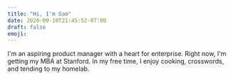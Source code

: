 ```yaml
---
title: "Hi, I'm Sam"
date: 2020-09-10T21:45:52-07:00
draft: false
emoji:
---
```

I'm an aspiring product manager with a heart for enterprise. Right now, I'm getting my MBA at Stanford. In my free time, I enjoy cooking, crosswords, and tending to my homelab.